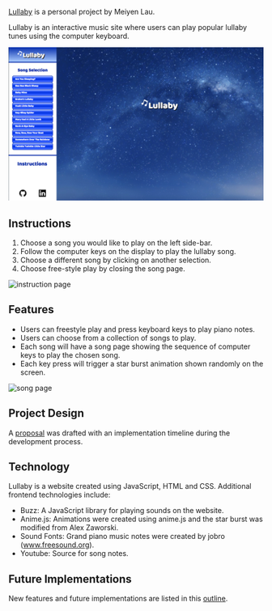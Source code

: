 [Lullaby](https://miriam-lau.github.io/Javascript-Project/) is a personal project by Meiyen Lau.

Lullaby is an interactive music site where users can play popular
lullaby tunes using the computer keyboard.

![game page](./docs/game_page.png)



## Instructions
1. Choose a song you would like to play on the left side-bar.
2. Follow the computer keys on the display to play the lullaby song.
3. Choose a different song by clicking on another selection.
4. Choose free-style play by closing the song page.  

![instruction page](./docs/instruction_page.png)



## Features
- Users can freestyle play and press keyboard keys to play piano notes.
- Users can choose from a collection of songs to play.
- Each song will have a song page showing the sequence of computer keys to play the chosen song.
- Each key press will trigger a star burst animation shown randomly on the screen.

![song page](./docs/song_display_page.png)



## Project Design
A [proposal](./docs/proposal/development_README.md) was drafted with an implementation timeline
during the development process.



## Technology
Lullaby is a website created using JavaScript, HTML and CSS. Additional frontend technologies include:
- Buzz: A JavaScript library for playing sounds on the website.
- Anime.js: Animations were created using anime.js and the star burst was modified from Alex Zaworski.
- Sound Fonts: Grand piano music notes were created by jobro (www.freesound.org).
- Youtube: Source for song notes.



## Future Implementations
New features and future implementations are listed in this
[outline](./docs/future_implementations.md).
